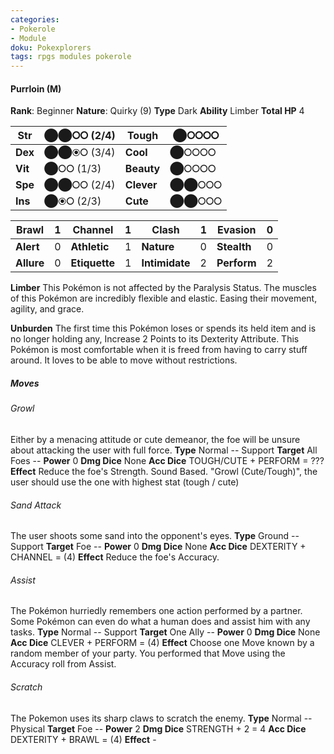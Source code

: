 ```yaml
---
categories:
- Pokerole
- Module
doku: Pokexplorers
tags: rpgs modules pokerole
---
```

#### Purrloin (M)

**Rank**: Beginner
**Nature**: Quirky (9)
**Type** Dark
**Ability** Limber
**Total HP** 4


| **Str** | ⬤⬤⭘⭘ (2/4) | **Tough** |  ⬤⭘⭘⭘⭘
|---------|---------------|-----------|--------
| **Dex** | ⬤⬤⦿⭘ (3/4) | **Cool** |  ⬤⭘⭘⭘⭘
| **Vit** | ⬤⭘⭘ (1/3) | **Beauty** |  ⬤⭘⭘⭘⭘
| **Spe** | ⬤⬤⭘⭘ (2/4) | **Clever** |  ⬤⬤⭘⭘⭘
| **Ins** | ⬤⦿⭘ (2/3) | **Cute** |  ⬤⬤⭘⭘⭘

| **Brawl** |  1 | **Channel** | 1 | **Clash** |  1 | **Evasion** | 0
|-----------|----|-------------|---|-----------|----|-------------|---
| **Alert** |  0 | **Athletic** | 1 | **Nature** | 0 | **Stealth** | 0
| **Allure** | 0 | **Etiquette** | 1 | **Intimidate** | 2 | **Perform** | 2

**Limber** This Pokémon is not affected by the Paralysis Status.
The muscles of this Pokémon are incredibly flexible and elastic. Easing their movement, agility, and grace.

**Unburden** The first time this Pokémon loses or spends its held item and is no longer holding any, Increase 2 Points to its Dexterity Attribute.
This Pokémon is most comfortable when it is freed from having to carry stuff around. It loves to be able to move without restrictions.

##### Moves

###### Growl
Either by a menacing attitude or cute demeanor, the foe will be unsure about attacking the user with full force.
**Type** Normal -- Support
**Target** All Foes -- **Power** 0
**Dmg Dice** None
**Acc Dice** TOUGH/CUTE + PERFORM = ???
**Effect** Reduce the foe's Strength. Sound Based. "Growl (Cute/Tough)", the user should use the one with highest stat (tough / cute)

###### Sand Attack
The user shoots some sand into the opponent's eyes.
**Type** Ground -- Support
**Target** Foe -- **Power** 0
**Dmg Dice** None
**Acc Dice** DEXTERITY + CHANNEL = (4)
**Effect** Reduce the foe's Accuracy.

###### Assist
The Pokémon hurriedly remembers one action performed by a partner. Some Pokémon can even do what a human does and assist him with any tasks.
**Type** Normal -- Support
**Target** One Ally -- **Power** 0
**Dmg Dice** None
**Acc Dice** CLEVER + PERFORM = (4)
**Effect** Choose one Move known by a random member of your party. You performed that Move using the Accuracy roll from Assist.

###### Scratch
The Pokemon uses its sharp claws to scratch the enemy.
**Type** Normal -- Physical
**Target** Foe -- **Power** 2
**Dmg Dice** STRENGTH + 2 = 4
**Acc Dice** DEXTERITY + BRAWL = (4)
**Effect** -


